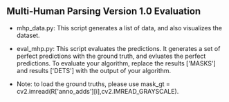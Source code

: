 ## Multi-Human Parsing Version 1.0 Evaluation
- mhp_data.py: This script generates a list of data, and also visualizes the dataset.
  
  
- eval_mhp.py: This script evaluates the predictions. It generates a set of perfect predictions with the ground truth, and evluates the perfect predictions. To evaluate your algorithm, replace the results ['MASKS'] and results ['DETS'] with the output of your algorithm.

- Note: to load the ground truths, please use mask_gt = cv2.imread(R['anno_adds'][i],cv2.IMREAD_GRAYSCALE).
